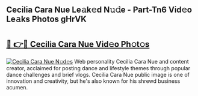## Cecilia Cara Nue Le𝚊k𝚎d N𝚞𝚍e - Part-Tn6 Vid𝚎o Le𝚊ks Photos gHrVK

# <h2><a href="http://fb8m0w9.evod.top/?m=Cecilia+Cara+Nue">🔗 👉🔴 Cecilia Cara Nue Vid𝚎o Ph𝚘t𝚘s</a></h2>

[![Cecilia Cara Nue N𝚞d𝚎s](https://i.imgur.com/8V9OHl7.gif)](http://fb8m0w9.evod.top/?m=Cecilia+Cara+Nue)
Web personality Cecilia Cara Nue and content creator, acclaimed for posting dance and lifestyle themes through popular dance challenges and brief vlogs. Cecilia Cara Nue public image is one of innovation and creativity, but he's also known for his shrewd business acumen. 
